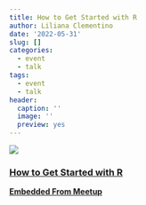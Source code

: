 ```yaml
---
title: How to Get Started with R
author: Liliana Clementino
date: '2022-05-31'
slug: []
categories:
  - event
  - talk
tags:
  - event
  - talk
header:
  caption: ''
  image: ''
  preview: yes
---
```


<div class="card"><a target="_blank" href="https://www.meetup.com/rladies-irvine/events/286084595/"><img onerror="this.style.display='none'" class="card-image" src="https://secure.meetupstatic.com/photos/event/7/3/7/3/600_480149555.jpeg"><div class="card-text"><h3>How to Get Started with R</h3><p class="signup"><b>Embedded From Meetup</b></p></div></a></div>